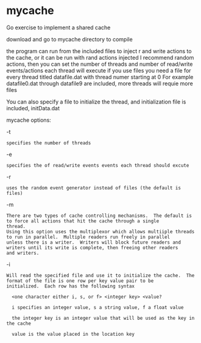 # mycache
Go exercise to implement a shared cache

download and go to mycache directory to compile

the program can run from the included files to inject r and write actions to the cache, or it can be run with rand actions injected
I recommend random actions, then you can set the number of threads and number of read/write events/actions each thread will execute
if you use files you need a file for every thread titled datafile<thread number>.dat with thread numer starting at 0
For example datafile0.dat through datafile9 are included, more threads will requie more files
  
You can also specify a file to initialize the thread, and initialization file is included, initData.dat

mycache options:

  -t <number of threads as an integer>
  
    specifies the number of threads
    
    
  -e <number events as an integer>
  
    specifies the of read/write events events each thread should excute
    
    
  -r
  
    uses the random event generator instead of files (the default is files)
    
    
  -m
  
    There are two types of cache controlling mechanisms.  The default is to force all actions that hit the cache through a single
    thread.
    Using this option uses the multiplexor which allows multiiple threads to run in parallel.  Multiple readers run freely in parallel
    unless there is a writer.  Writers will block future readers and writers until its write is complete, then freeing other readers
    and writers.
    
    
  -i <initialization filename>
  
    Will read the specified file and use it to initialize the cache.  The format of the file is one row per key value pair to be 
    initialized.  Each row has the following syntax
    
      <one character either i, s, or f> <integer key> <value?
      
      i specifies an integer value, s a string value, f a float value
      
      the integer key is an integer value that will be used as the key in the cache
      
      value is the value placed in the location key
